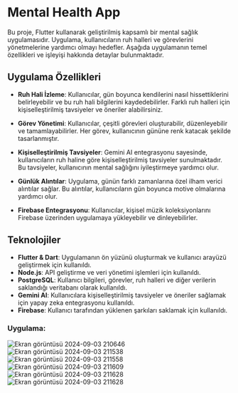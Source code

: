 # Mental Health App

Bu proje, Flutter kullanarak geliştirilmiş kapsamlı bir mental sağlık uygulamasıdır. Uygulama, kullanıcıların ruh halleri ve görevlerini yönetmelerine yardımcı olmayı hedefler. Aşağıda uygulamanın temel özellikleri ve işleyişi hakkında detaylar bulunmaktadır.

## Uygulama Özellikleri

- **Ruh Hali İzleme**: Kullanıcılar, gün boyunca kendilerini nasıl hissettiklerini belirleyebilir ve bu ruh hali bilgilerini kaydedebilirler. Farklı ruh halleri için kişiselleştirilmiş tavsiyeler ve öneriler alabilirsiniz.

- **Görev Yönetimi**: Kullanıcılar, çeşitli görevleri oluşturabilir, düzenleyebilir ve tamamlayabilirler. Her görev, kullanıcının gününe renk katacak şekilde tasarlanmıştır.

- **Kişiselleştirilmiş Tavsiyeler**: Gemini AI entegrasyonu sayesinde, kullanıcıların ruh haline göre kişiselleştirilmiş tavsiyeler sunulmaktadır. Bu tavsiyeler, kullanıcının mental sağlığını iyileştirmeye yardımcı olur.

- **Günlük Alıntılar**: Uygulama, günün farklı zamanlarına özel ilham verici alıntılar sağlar. Bu alıntılar, kullanıcıların gün boyunca motive olmalarına yardımcı olur.

- **Firebase Entegrasyonu**: Kullanıcılar, kişisel müzik koleksiyonlarını Firebase üzerinden uygulamaya yükleyebilir ve dinleyebilirler.

## Teknolojiler

- **Flutter & Dart**: Uygulamanın ön yüzünü oluşturmak ve kullanıcı arayüzü geliştirmek için kullanıldı.
- **Node.js**: API geliştirme ve veri yönetimi işlemleri için kullanıldı.
- **PostgreSQL**: Kullanıcı bilgileri, görevler, ruh halleri ve diğer verilerin saklandığı veritabanı olarak kullanıldı.
- **Gemini AI**: Kullanıcılara kişiselleştirilmiş tavsiyeler ve öneriler sağlamak için yapay zeka entegrasyonu kullanıldı.
- **Firebase**: Kullanıcı tarafından yüklenen şarkıları saklamak için kullanıldı.

### Uygulama:


![Ekran görüntüsü 2024-09-03 210646](https://github.com/user-attachments/assets/226ef210-f24b-4f07-8514-64c6abc47c0a)
![Ekran görüntüsü 2024-09-03 211538](https://github.com/user-attachments/assets/cdb61c55-50e1-436a-9f24-f28a4d0eb9ab)
![Ekran görüntüsü 2024-09-03 211558](https://github.com/user-attachments/assets/f4d20617-ceee-417b-b11f-8fed11e3e0b2)
![Ekran görüntüsü 2024-09-03 211609](https://github.com/user-attachments/assets/ab78a9ea-b004-4983-97db-755bfbcf19f8)
![Ekran görüntüsü 2024-09-03 211628](https://github.com/user-attachments/assets/501cb457-8b90-445e-adca-862d013d414b)
![Ekran görüntüsü 2024-09-03 211628](https://github.com/user-attachments/assets/c1826eed-a904-4759-abe7-5f869fb0fd58)
